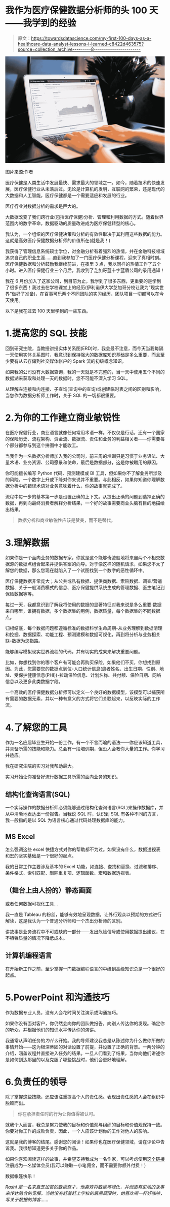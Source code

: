 # 我作为医疗保健数据分析师的头 100 天——我学到的经验

> 原文：<https://towardsdatascience.com/my-first-100-days-as-a-healthcare-data-analyst-lessons-i-learned-c8422d463575?source=collection_archive---------8----------------------->

![](img/dbe12653df8bbada3f18cfabdf57312a.png)

图片来源:作者

医疗保健是人类生活中发展最快、需求最大的领域之一。如今，随着技术的快速发展，医疗保健行业从未落后过。无论是计算机的发明，互联网的繁荣，还是现代的大数据和人工智能，医疗保健都是一个需要适应和发展的行业。

医疗行业对数据分析的需求是巨大的。

大数据改变了我们跨行业(包括医疗保健)分析、管理和利用数据的方式。随着世界范围内的数字革命，数据驱动的质量改进成为医疗保健转型的核心。

我认为，一个组织的医疗保健决策和分析的有效性取决于其利用这些数据的能力。这就是高效医疗保健数据分析师的价值所在(就是我！)

我获得了管理信息系统硕士学位，对金融分析有着强烈的热情，并在金融科技领域追求自己的职业生涯……直到我参加了一门医疗保健分析课程，迎来了真相时刻。医疗保健数据和分析鼓励我继续前进，在夜里 3 点，我以同样的热情工作了五个小时。进入医疗保健行业三个月后，我收到了芝加哥蓝十字蓝盾公司的录用通知！

我在 6 月份加入了这家公司，到目前为止，我学到了很多东西，更重要的是学到了很多东西！我过去在学校课堂上的经历(伊利诺伊大学芝加哥分校让我为“现实世界”做好了准备)，在百事可乐两个不同团队的实习经历，团队项目一切都可以在今天使用。

以下是我在过去 100 天里学到的一些东西。

# 1.提高您的 SQL 技能

回到研究生院，当教授讲授实体关系图(ERD)时，我会最不注意，而今天当我每隔一天使用实体关系图时，我意识到保持强大的数据库知识基础是多么重要，而且至少要有从云存储到社交媒体帐户的 Spark 流的初级概念知识。

如果我的公司没有大数据查询，我的一天就是不完整的，当一天中使用五个不同的数据湖来获取和处理一天的数据时，您不可能不深入学习 SQL。

从理解左连接和内连接、子查询(查询中的查询)或创建临时表之间的区别和影响，当您作为数据分析师工作时，关于 SQL 的一切都很重要。

# 2.为你的工作建立商业敏锐性

在医疗保健行业，商业语言就像任何常用术语一样。不仅仅是行话，还有一个国家的保险历史、流程架构、资金流、数据流、责任和业务的利益相关者——你需要每个部分都参与到这个拼图中才能收工。

当我作为一名数据分析师加入我的公司时，前三周的培训只是习惯于业务语法、大量术语、业务资源、公司愿景和使命，最后是数据部分，这是你被聘用的原因。

你可能擅长编写 Python 代码、预测建模或 BI 工具，但如果你不了解业务所涉及的风险，一个数字上升或下降对你来说并不重要。与此相反，如果你知道你理解数据分析中的错误术语对业务意味着什么，你的故事就完成了。

流程中每一步的基本第一步是设置正确的上下文。从提出正确的问题到选择正确的数据，再到向最终消费者解释分析结果，一个好的故事需要商业头脑有目的地描绘出结果。

> 数据分析和商业敏锐性应该是赞美，而不是替代。

# 3.理解数据

如果你是一个面向业务的数据专家，你就是这个能够奇迹般地将来自两个不相交数据源的数据点组合起来并提供答案的向导。对于像这样的随机请求，如果您不太了解您的数据，那么您现在就陷入了一个试图找到一个数字的恶性循环中。

医疗保健数据非常庞大；从公共或私有数据、提供商数据、索赔数据、调查/营销数据、关于一般消费模式的信息、医疗保健提供系统生成的管理数据、医生笔记到保险数据等等。

每过一天，我都意识到了解我将使用的数据的显著特征对我来说是多么重要:数据来自哪里，谁拥有数据，多个数据集的用例，数据质量，每个数据集的不同数据点。

归根结底，每个数据问题都遵循标准的数据科学生命周期-从业务理解到数据清理和挖掘、数据探索、功能工程、预测建模和数据可视化，再到将分析与业务相关联-数据为您指路。

能够编写模拟现实世界流程的代码，并有切实的成果来解决重要问题。

比如，你想找到你的哪个客户有可能会再购买保险，如果他们不买，你想找到原因。为此，您需要您的数据点到位-人口统计信息(患者姓名、出生日期、性别、地址、受保护健康信息(PHI))-拉动保险信息、计划名称、共付额、保险日期、网络信息以及更多此类数据字段。

一个高效的医疗保健数据分析师可以定义一个良好的数据模型，该模型可以捕获所有需要的数据元素，并以一种有意义的方式将它们关联起来，以反映实际的工作流。

# 4.了解您的工具

作为一名应届毕业生开始一份工作，有一个不言而喻的语法——你应该知道工具，并具备所需的技能和能力。总会有一段培训期，但没人会教你大量的工作。你学习并适应。

我在研究生院的实习对我帮助最大。

实习开始让你准备好流行数据工具所需的面向业务的知识。

## 结构化查询语言(SQL)

一个实际操作的数据分析师必须能够通过结构化查询语言(SQL)来操作数据库，并从中清晰地表达出一份报告。当我说 SQL 时，认识到 SQL 有各种不同的方言，我一般指的是以 SQL 为语言核心通过代码处理数据库的能力。

## MS Excel

怎么强调这些 excel 快捷方式对你的帮助都不为过。如果没有什么，数据透视表和宏的坚实基础是一个很好的起点。

我的日常工作主要涉及基本的 Excel 功能，如连接、查找和替换、过滤和排序、条件格式、索引匹配、删除重复项、逻辑函数、宏和数据透视表。

## （舞台上由人扮的）静态画面

或者任何数据可视化工具…

我一直是 Tableau 的粉丝，能够有效地呈现数据，让外行观众以预期的方式进行解读，这是我认为一个普通分析师和一个杰出分析师的区别。

讲故事是业务流程中不可或缺的一部分——发出危险信号或使用数据提出建议，在不牺牲质量的情况下降低成本。

## 计算机编程语言

在开始新工作之前，至少掌握一门数据编程语言的中级到高级知识总是一个很好的起点。

# 5.PowerPoint 和沟通技巧

作为数据专业人员，没有人会花时间关注演示或沟通技巧。

如果你没有面对客户，你仍然会向你的团队做报告，向别人传达你的发现。确定你的听众，并根据他们的知识水平传达你的演讲。

我通常从声明任务的*为什么*开始。我的导师建议我总是从陈述你为什么做你所做的事情开始——这为根深蒂固的对话设置了前提，并设置了正确的背景。一两分钟的介绍，涵盖议程并直接进入任务的结果。一旦人们看到了结果，当你向他们讲述你是如何到达那里的以及克服了哪些挑战时，他们会更好地理解。

# 6.负责任的领导

除了掌握这些技能，还应该注重提高个人的责任感。表现出责任感的人会在组织中脱颖而出。

> 你在承担责任时的行为让你值得被认可。

就我个人而言，我总是努力使我的目标和价值观与组织的目标和价值观保持一致。你要对你工作的成败负责，因此，一个人应该计划你的工作对他人的影响。

这就是我的博客的结尾。感谢您的阅读！如果你也在医疗保健领域，请在评论中告诉我。我很想知道更多关于你的作品。

如果你喜欢阅读这样的故事，并希望支持我成为一名作家，可以考虑使用[这个链接](https://rashidesai2424.medium.com/membership)注册成为一名媒体会员(我可以赚取一小笔佣金，而不需要你额外付费！)

数据帐篷快乐！

*Rashi 是一名来自芝加哥的数据奇才，他喜欢将数据可视化，并创造有见地的故事来传达隐含的见解。当她没有赶着赶上学校的最后期限时，她喜欢喝一杯好咖啡，写关于数据的博客……*
